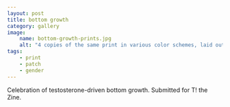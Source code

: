 ```yaml
---
layout: post
title: bottom growth
category: gallery
image: 
    name: bottom-growth-prints.jpg
    alt: "4 copies of the same print in various color schemes, laid out in a 2x2 grid. The print shows testosterone-driven bottom growth of a clitoris. The color schemes are, clockwise from top right, brown on turquoise, red on cornsilk (muted yellow), violet on magenta, and mint green on lilac."
tags:
    - print
    - patch
    - gender
---
```


Celebration of testosterone-driven bottom growth. Submitted for T! the Zine.
